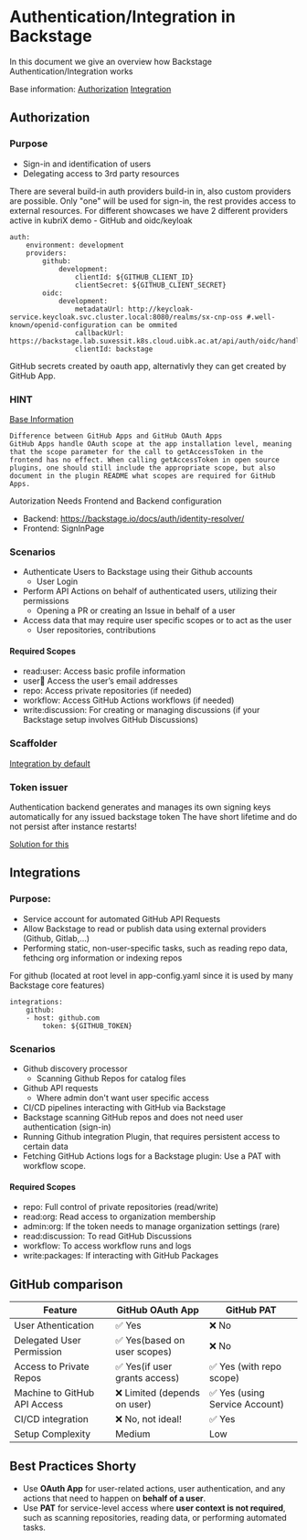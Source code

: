 # Authentication/Integration in Backstage

In this document we give an overview how Backstage Authentication/Integration works

Base information: 
[Authorization](https://backstage.io/docs/auth/)
[Integration](https://backstage.io/docs/integrations/)

## Authorization
### Purpose
- Sign-in and identification of users
- Delegating access to 3rd party resources

There are several build-in auth providers build-in in, also custom providers are possible. Only "one" will be used for sign-in, the rest provides access to external resources.
For different showcases we have 2 different providers active in kubriX demo - GitHub and oidc/keyloak

```
auth:
    environment: development
    providers:
        github:
            development:
                clientId: ${GITHUB_CLIENT_ID}
                clientSecret: ${GITHUB_CLIENT_SECRET}
        oidc:
            development:
                metadataUrl: http://keycloak-service.keycloak.svc.cluster.local:8080/realms/sx-cnp-oss #.well-known/openid-configuration can be ommited
                callbackUrl: https://backstage.lab.suxessit.k8s.cloud.uibk.ac.at/api/auth/oidc/handler/frame
                clientId: backstage
```
GitHub secrets created by oauth app, alternativly they can get created by GitHub App.

### HINT
[Base Information](https://backstage.io/docs/integrations/github/github-apps)

    Difference between GitHub Apps and GitHub OAuth Apps
    GitHub Apps handle OAuth scope at the app installation level, meaning that the scope parameter for the call to getAccessToken in the frontend has no effect. When calling getAccessToken in open source plugins, one should still include the appropriate scope, but also document in the plugin README what scopes are required for GitHub Apps.

Autorization Needs Frontend and Backend configuration
- Backend: https://backstage.io/docs/auth/identity-resolver/
- Frontend: SignInPage

### Scenarios
- Authenticate Users to Backstage using their Github accounts
  - User Login
- Perform API Actions on behalf of authenticated users, utilizing their permissions
  - Opening a PR or creating an Issue in behalf of a user
- Access data that may require user specific scopes or to act as the user
  - User repositories, contributions

#### Required Scopes
- read:user: Access basic profile information
- user:email: Access the user’s email addresses
- repo: Access private repositories (if needed)
- workflow: Access GitHub Actions workflows (if needed)
- write:discussion: For creating or managing discussions (if your Backstage setup involves GitHub Discussions)

### Scaffolder
[Integration by default](https://backstage.io/docs/auth/identity-resolver)
    
### Token issuer
Authentication backend generates and manages its own signing keys automatically for any issued backstage token
The have short lifetime and do not persist after instance restarts!

[Solution for this](https://backstage.io/docs/auth/#configuring-token-issuers)

## Integrations

### Purpose:
- Service account for automated GitHub API Requests
- Allow Backstage to read or publish data using external providers (Github, Gitlab,…)
- Performing static, non-user-specific tasks, such as reading repo data, fethcing org information or indexing repos

For github (located at root level in app-config.yaml since it is used by many Backstage core features)
```
integrations:
    github:
    - host: github.com
        token: ${GITHUB_TOKEN}
```

### Scenarios
- Github discovery processor
  - Scanning Github Repos for catalog files
- Github API requests
  - Where admin don't want user specific access
- CI/CD pipelines interacting with GitHub via Backstage
- Backstage scanning GitHub repos and does not need user authentication (sign-in)
- Running Github integration Plugin, that requires persistent access to certain data
- Fetching GitHub Actions logs for a Backstage plugin: Use a PAT with workflow scope.

#### Required Scopes
- repo: Full control of private repositories (read/write)
- read:org: Read access to organization membership
- admin:org: If the token needs to manage organization settings (rare)
- read:discussion: To read GitHub Discussions
- workflow: To access workflow runs and logs
- write:packages: If interacting with GitHub Packages

## GitHub comparison 
|Feature|GitHub OAuth App|GitHub PAT|
| ------ | ------ | ------ |
|User Athentication|✅ Yes|❌ No|
|Delegated User Permission|✅ Yes(based on user scopes)|❌ No|
|Access to Private Repos|✅ Yes(if user grants access)|✅ Yes (with repo scope)|
|Machine to GitHub API Access|❌ Limited (depends on user)|✅ Yes (using Service Account)|
|CI/CD integration|❌ No, not ideal!|✅ Yes|
|Setup Complexity|Medium|Low|

## Best Practices Shorty
- Use **OAuth App** for user-related actions, user authentication, and any actions that need to happen on **behalf of a user**.
- Use **PAT** for service-level access where **user context is not required**, such as scanning repositories, reading data, or performing automated tasks.

